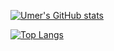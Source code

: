 [![Umer's GitHub stats](https://github-readme-stats.vercel.app/api?username=M-Umer-Farooq-Dev&show_icons=true&theme=midnight-purple&count_private=true&hide=prs,stars,issues,contribs&include_all_commits=true)](https://github.com/anuraghazra/github-readme-stats)

[![Top Langs](https://github-readme-stats.vercel.app/api/top-langs/?username=M-Umer-Farooq-Dev&layout=compact)](https://github.com/anuraghazra/github-readme-stats)
